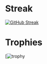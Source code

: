 # Streak
[![GitHub Streak](https://streak-stats.demolab.com?user=Trysha-rbrn&theme=modern-lilac2&border_radius=5&mode=weekly)](https://git.io/streak-stats)
# Trophies
[![trophy](https://github-profile-trophy.vercel.app/?username=trysha-rbrn&theme=onedark)
